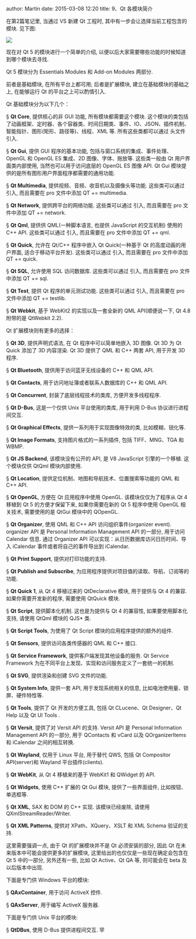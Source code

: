 author: Martin
date: 2015-03-08 12:20
title: 9、Qt 各模块简介

在第2篇笔记里, 当通过 VS 新建 Qt 工程时, 其中有一步会让选择当前工程包含的模块. 见下图:

![](http://www.smallcpp.cn/wp-content/uploads/2015/02/image10.png)



现在对 Qt 5 的模块进行一个简单的介绍, 以便以后大家需要哪些功能的时候知道到哪个模块去寻找.

Qt 5 模块分为 Essentials Modules 和 Add-on Modules 两部分.

前者是基础模块, 在所有平台上都可用; 后者是扩展模块, 建立在基础模块的基础之上, 在能够运行 Qt 的平台之上可以酌情引入.

Qt 基础模块分为以下几个：

§ **Qt Core**, 提供核心的非 GUI 功能, 所有模块都需要这个模块. 这个模块的类包括了动画框架、定时器、各个容器类、时间日期类、事件、IO、JSON、插件机制、智能指针、图形(矩形、路径等)、线程、XML 等. 所有这些类都可以通过 <QtCore> 头文件引入.

§ **Qt Gui**, 提供 GUI 程序的基本功能, 包括与窗口系统的集成、事件处理、OpenGL 和 OpenGL ES 集成、2D 图像、字体、拖放等. 这些类一般由 Qt 用户界面类内部使用, 当然也可以用于访问底层的 OpenGL ES 图像 API. Qt Gui 模块提供的是所有图形用户界面程序都需要的通用功能.

§ **Qt Multimedia**, 提供视频、音频、收音机以及摄像头等功能. 这些类可以通过 <QtMultimedia> 引入, 而且需要在 pro 文件中添加 QT += multimedia.

§ **Qt Network**, 提供跨平台的网络功能. 这些类可以通过 <QtNetwork> 引入, 而且需要在 pro 文件中添加 QT += network.

§ **Qt Qml**, 提供供 QML(一种脚本语言, 也提供 JavaScript 的交互机制) 使用的 C++ API. 这些类可以通过 <QtQml> 引入, 而且需要在 pro 文件中添加 QT += qml.

§ **Qt Quick**, 允许在 Qt/C++ 程序中嵌入 Qt Quick(一种基于 Qt 的高度动画的用户界面, 适合于移动平台开发). 这些类可以通过 <QtQuick> 引入, 而且需要在 pro 文件中添加 QT += quick.

§ **Qt SQL**, 允许使用 SQL 访问数据库. 这些类可以通过 <QtSql> 引入, 而且需要在 pro 文件中添加 QT += sql.

§ **Qt Test**, 提供 Qt 程序的单元测试功能. 这些类可以通过 <QtTest> 引入, 而且需要在 pro 文件中添加 QT += testlib.

§ **Qt Webkit**, 基于 WebKit2 的实现以及一套全新的 QML API(顺便说一下, Qt 4.8 附带的是 QtWebkit 2.2).



Qt 扩展模块则有更多的选择：

§ **Qt 3D**, 提供声明式语法, 在 Qt 程序中可以简单地嵌入 3D 图像. Qt 3D 为 Qt Quick 添加了 3D 内容渲染. Qt 3D 提供了 QML 和 C++ 两套 API, 用于开发 3D 程序.

§ **Qt Bluetooth**, 提供用于访问蓝牙无线设备的 C++ 和 QML API.

§ **Qt Contacts**, 用于访问地址簿或者联系人数据库的 C++ 和 QML API.

§ **Qt Concurrent**, 封装了底层线程技术的类库, 方便开发多线程程序.

§ **Qt D-Bus**, 这是一个仅供 Unix 平台使用的类库, 用于利用 D-Bus 协议进行进程间交互.

§ **Qt Graphical Effects**, 提供一系列用于实现图像特效的类, 比如模糊、锐化等.

§ **Qt Image Formats**, 支持图片格式的一系列插件, 包括 TIFF、MNG、TGA 和 WBMP.

§ **Qt JS Backend**, 该模块没有公开的 API, 是 V8 JavaScript 引擎的一个移植. 这个模块仅供 QtQml 模块内部使用.

§ **Qt Location**, 提供定位机制、地图和导航技术、位置搜索等功能的 QML 和 C++ API.

§ **Qt OpenGL**, 方便在 Qt 应用程序中使用 OpenGL. 该模块仅仅为了程序从 Qt 4 移植到 Qt 5 的方便才保留下来, 如果你需要在新的 Qt 5 程序中使用 OpenGL 相关技术, 需要使用的是 QtGui 模块中的 QOpenGL.

§ **Qt Organizer**, 使用 QML 和 C++ API 访问组织事件(organizer event). organizer API 是 Personal Information Management API 的一部分, 用于访问 Calendar 信息. 通过 Organizer API 可以实现：从日历数据库访问日历时间、导入 iCalendar 事件或者将自己的事件导出到 iCalendar.

§ **Qt Print Support**, 提供对打印功能的支持.

§ **Qt Publish and Subscribe**, 为应用程序提供对项目值的读取、导航、订阅等的功能.

§ **Qt Quick 1**, 从 Qt 4 移植过来的 QtDeclarative 模块, 用于提供与 Qt 4 的兼容. 如果你需要开发新的程序, 需要使用 QtQuick 模块.

§ **Qt Script**, 提供脚本化机制. 这也是为提供与 Qt 4 的兼容性, 如果要使用脚本化支持, 请使用 QtQml 模块的 QJS* 类.

§ **Qt Script Tools**, 为使用了 Qt Script 模块的应用程序提供的额外的组件.

§ **Qt Sensors**, 提供访问各类传感器的 QML 和 C++ 接口.

§ **Qt Service Framework**, 提供客户端发现其他设备的服务. Qt Service Framework 为在不同平台上发现、实现和访问服务定义了一套统一的机制.

§ **Qt SVG**, 提供渲染和创建 SVG 文件的功能.

§ **Qt System Info**, 提供一套 API, 用于发现系统相关的信息, 比如电池使用量、锁屏、硬件特性等.

§ **Qt Tools**, 提供了 Qt 开发的方便工具, 包括 Qt CLucene、Qt Designer、Qt Help 以及 Qt UI Tools .

§ **Qt Versit**, 提供了对 Versit API 的支持. Versit API 是 Personal Information Management API 的一部分, 用于 QContacts 和 vCard 以及 QOrganizerItems 和 iCalendar 之间的相互转换.

§ **Qt Wayland**, 仅用于 Linux 平台, 用于替代 QWS, 包括 Qt Compositor API(server)和 Wayland 平台插件(clients).

§ **Qt WebKit**, 从 Qt 4 移植来的基于 WebKit1 和 QWidget 的 API.

§ **Qt Widgets**, 使用 C++ 扩展的 Qt Gui 模块, 提供了一些界面组件, 比如按钮、单选框等.

§ **Qt XML**, SAX 和 DOM 的 C++ 实现. 该模块已经废除, 请使用 QXmlStreamReader/Writer.

§ **Qt XML Patterns**, 提供对 XPath、XQuery、XSLT 和 XML Schema 验证的支持.



这里需要强调一点, 由于 Qt 的扩展模块并不是 Qt 必须安装的部分, 因此 Qt 在未来版本中可能会提供更多的扩展模块, 这里给出的也仅仅是一些现在确定会包含在 Qt 5 中的一部分, 另外还有一些, 比如 Qt Active、Qt QA 等, 则可能会在 beta 及以后版本中出现.



下面是专门供 Windows 平台的模块:

§ **QAxContainer**, 用于访问 ActiveX 控件.

§ **QAxServer**, 用于编写 ActiveX 服务器.



下面是专门供 Unix 平台的模块:

§ **QtDBus**, 使用 D-Bus 提供进程间交互.
罕
